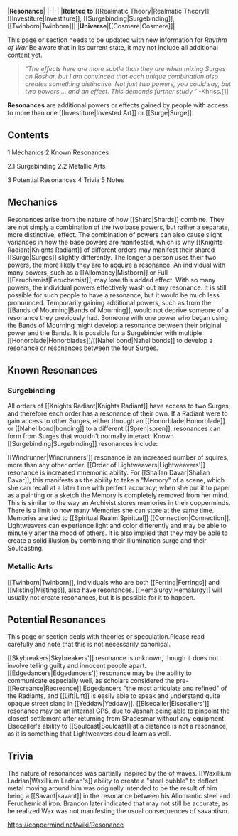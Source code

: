 |**Resonance**|
|-|-|
|**Related to**|[[Realmatic Theory\|Realmatic Theory]], [[Investiture\|Investiture]], [[Surgebinding\|Surgebinding]], [[Twinborn\|Twinborn]]|
|**Universe**|[[Cosmere\|Cosmere]]|

This page or section needs to be updated with new information for *Rhythm of War*!Be aware that in its current state, it may not include all additional content yet.

>“*The effects here are more subtle than they are when mixing Surges on Roshar, but I am convinced that each unique combination also creates something distinctive. Not just two powers, you could say, but two powers … and an effect. This demands further study.*”
\-Khriss.[1]


**Resonances** are additional powers or effects gained by people with access to more than one [[Investiture\|Invested Art]] or [[Surge\|Surge]].

## Contents

1 Mechanics
2 Known Resonances

2.1 Surgebinding
2.2 Metallic Arts


3 Potential Resonances
4 Trivia
5 Notes


## Mechanics
Resonances arise from the nature of how [[Shard\|Shards]] combine. They are not simply a combination of the two base powers, but rather a separate, more distinctive, effect. The combination of powers can also cause slight variances in how the base powers are manifested, which is why [[Knights Radiant\|Knights Radiant]] of different orders may manifest their shared [[Surge\|Surges]] slightly differently. The longer a person uses their two powers, the more likely they are to acquire a resonance.
An individual with many powers, such as a [[Allomancy\|Mistborn]] or Full [[Feruchemist\|Feruchemist]], may lose this added effect. With so many powers, the individual powers effectively wash out any resonance. It is still possible for such people to have a resonance, but it would be much less pronounced. Temporarily gaining additional powers, such as from the [[Bands of Mourning\|Bands of Mourning]], would not deprive someone of a resonance they previously had. Someone with one power who began using the Bands of Mourning might develop a resonance between their original power and the Bands. It is possible for a Surgebinder with multiple [[Honorblade\|Honorblades]]/[[Nahel bond\|Nahel bonds]] to develop a resonance or resonances between the four Surges.

## Known Resonances
### Surgebinding
All orders of [[Knights Radiant\|Knights Radiant]] have access to two Surges, and therefore each order has a resonance of their own. If a Radiant were to gain access to other Surges, either through an [[Honorblade\|Honorblade]] or [[Nahel bond\|bonding]] to a different [[Spren\|spren]], resonances can form from Surges that wouldn't normally interact. Known [[Surgebinding\|Surgebinding]] resonances include:

[[Windrunner\|Windrunners']] resonance is an increased number of squires, more than any other order.
[[Order of Lightweavers\|Lightweavers']] resonance is increased mnemonic ability. For [[Shallan Davar\|Shallan Davar]], this manifests as the ability to take a "Memory" of a scene, which she can recall at a later time with perfect accuracy; when she put it to paper as a painting or a sketch the Memory is completely removed from her mind. This is similar to the way an Archivist stores memories in their copperminds. There is a limit to how many Memories she can store at the same time. Memories are tied to [[Spiritual Realm\|Spiritual]] [[Connection\|Connection]]. Lightweavers can experience light and color differently and may be able to minutely alter the mood of others. It is also implied that they may be able to create a solid illusion by combining their Illumination surge and their Soulcasting.
### Metallic Arts
[[Twinborn\|Twinborn]], individuals who are both [[Ferring\|Ferrings]] and [[Misting\|Mistings]], also have resonances. [[Hemalurgy\|Hemalurgy]] will usually not create resonances, but it is possible for it to happen.

## Potential Resonances
This page or section deals with theories or speculation.Please read carefully and note that this is not necessarily canonical.

[[Skybreakers\|Skybreakers']] resonance is unknown, though it does not involve telling guilty and innocent people apart.
[[Edgedancers\|Edgedancers']] resonance may be the ability to communicate especially well, as scholars considered the pre-[[Recreance\|Recreance]] Edgedancers "the most articulate and refined" of the Radiants, and [[Lift\|Lift]] is easily able to speak and understand quite opaque street slang in [[Yeddaw\|Yeddaw]].
[[Elsecaller\|Elsecallers']] resonance may be an internal GPS, due to Jasnah being able to pinpoint the closest settlement after returning from Shadesmar without any equipment. Elsecaller's ability to [[Soulcast\|Soulcast]] at a distance is not a resonance, as it is something that Lightweavers could learn as well.
## Trivia
The nature of resonances was partially inspired by the  of waves.
[[Waxillium Ladrian\|Waxillium Ladrian's]] ability to create a "steel bubble" to deflect metal moving around him was originally intended to be the result of him being a [[Savant\|savant]] in the resonance between his Allomantic steel and Feruchemical iron. Brandon later indicated that may not still be accurate, as he realized Wax was not manifesting the usual consequences of savantism.


https://coppermind.net/wiki/Resonance